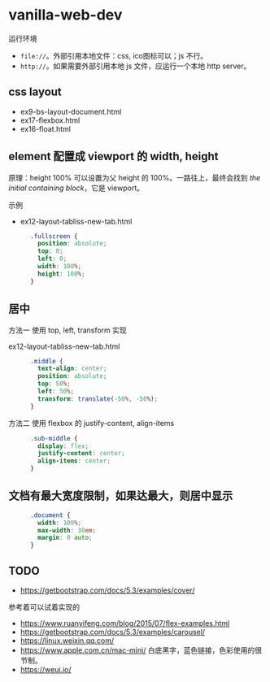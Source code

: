 # vanilla-web-dev

运行环境

- `file://`。外部引用本地文件：css, ico图标可以；js 不行。
- `http://`。如果需要外部引用本地 js 文件，应运行一个本地 http server。

## css layout

- ex9-bs-layout-document.html
- ex17-flexbox.html
- ex16-float.html

## element 配置成 viewport 的 width, height

原理：height 100% 可以设置为父 height 的 100%。一路往上，最终会找到 *the initial containing block*，它是 viewport。

示例

- ex12-layout-tabliss-new-tab.html

```css
      .fullscreen {
        position: absolute;
        top: 0;
        left: 0;
        width: 100%;
        height: 100%;
      }
```

## 居中

方法一 使用 top, left, transform 实现

ex12-layout-tabliss-new-tab.html

```css
      .middle {
        text-align: center;
        position: absolute;
        top: 50%;
        left: 50%;
        transform: translate(-50%, -50%);
      }
```

方法二 使用 flexbox 的 justify-content, align-items

```css
      .sub-middle {
        display: flex;
        justify-content: center;
        align-items: center;
      }
```

## 文档有最大宽度限制，如果达最大，则居中显示

```css
      .document {
        width: 100%;
        max-width: 30em;
        margin: 0 auto;
      }
```

## TODO

- https://getbootstrap.com/docs/5.3/examples/cover/

参考着可以试着实现的

- https://www.ruanyifeng.com/blog/2015/07/flex-examples.html
- https://getbootstrap.com/docs/5.3/examples/carousel/
- https://linux.weixin.qq.com/
- https://www.apple.com.cn/mac-mini/ 白底黑字，蓝色链接，色彩使用的很节制。
- https://weui.io/

